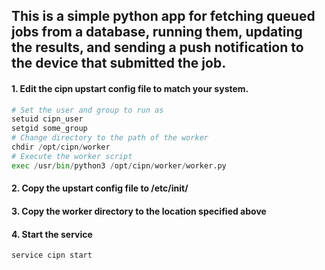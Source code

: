 ## This is a simple python app for fetching queued jobs from a database, running them, updating the results, and sending a push notification to the device that submitted the job.

#### 1. Edit the cipn upstart config file to match your system.

```python
# Set the user and group to run as
setuid cipn_user
setgid some_group
# Change directory to the path of the worker
chdir /opt/cipn/worker
# Execute the worker script
exec /usr/bin/python3 /opt/cipn/worker/worker.py
```

#### 2. Copy the upstart config file to /etc/init/

#### 3. Copy the worker directory to the location specified above

#### 4. Start the service

```bash
service cipn start
```
